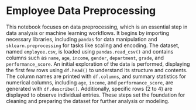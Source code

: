 # Employee Data Preprocessing

This notebook focuses on data preprocessing, which is an essential step in data analysis or machine learning workflows. It begins by importing necessary libraries, including `pandas` for data manipulation and `sklearn.preprocessing` for tasks like scaling and encoding. The dataset, named `employee.csv`, is loaded using `pandas.read_csv()` and contains columns such as `name`, `age`, `income`, `gender`, `department`, `grade`, and `performance_score`. An initial exploration of the data is performed, displaying the first few rows using `df.head()` to understand its structure and contents. The column names are printed with `df.columns`, and summary statistics for numerical columns, including `age`, `income`, and `performance_score`, are generated with `df.describe()`. Additionally, specific rows (2 to 4) are displayed to observe individual entries. These steps set the foundation for cleaning and preparing the dataset for further analysis or modeling.

